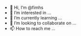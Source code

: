 - 👋 Hi, I’m @fimhs
- 👀 I’m interested in ...
- 🌱 I’m currently learning ...
- 💞️ I’m looking to collaborate on ...
- 📫 How to reach me ...

<!---
fimhs/fimhs is a ✨ special ✨ repository because its `README.md` (this file) appears on your GitHub profile.
You can click the Preview link to take a look at your changes.
--->
